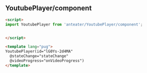 ## YoutubePlayer/component
```html
<script>
import YoutubePlayer from 'anteater/YoutubePlayer/component';


</script>

<template lang="pug">
YoutubePlayer(id="lG0Ys-2d4MA"
  @stateChange="stateChange"
  @videoProgress="onVideoProgress")
</template>
```
